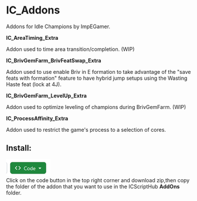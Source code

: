 # IC_Addons
Addons for Idle Champions by ImpEGamer.

**IC_AreaTiming_Extra**

Addon used to time area transition/completion. (WIP)

**IC_BrivGemFarm_BrivFeatSwap_Extra**

Addon used to use enable Briv in E formation to take advantage of the "save feats with formation" feature to have hybrid jump setups using the Wasting Haste feat (lock at 4J).

**IC_BrivGemFarm_LevelUp_Extra**

Addon used to optimize leveling of champions during BrivGemFarm. (WIP)

**IC_ProcessAffinity_Extra**

Addon used to restrict the game's process to a selection of cores.

## Install:

![code](download_code.png)  
Click on the code button in the top right corner and download zip,then copy the folder of the addon
that you want to use in the ICScriptHub **AddOns** folder.
